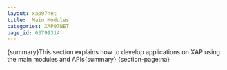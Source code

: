 ```yaml
---
layout: xap97net
title:  Main Modules
categories: XAP97NET
page_id: 63799314
---
```


{summary}This section explains how to develop applications on XAP using the main modules and APIs{summary}
{section-page:na}
